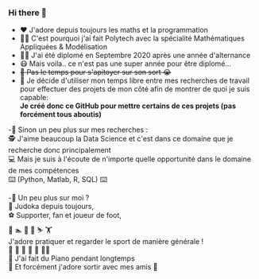 ### Hi there 👋

- :heart: J'adore depuis toujours les maths et la programmation
- :student: C'est pourquoi j'ai fait Polytech avec la spécialité Mathématiques Appliquées & Modélisation
- :man_student: J'ai été diplomé en Septembre 2020 après une année d'alternance
- :mask: Mais voila.. ce n'est pas une super année pour être diplomé...
- ~~:triumph: Pas le temps pour s'apitoyer sur son sort :sob:~~
- :brain: Je décide d'utiliser mon temps libre entre mes recherches de travail pour effectuer des projets de mon côté afin de montrer de quoi je suis capable:  
**Je créé donc ce GitHub pour mettre certains de ces projets (pas forcément tous aboutis)**


-:wave: Sinon un peu plus sur mes recherches :  
:detective: J'aime beaucoup la Data Science et c'est dans ce domaine que je recherche donc principalement  
:computer: Mais je suis à l'écoute de n'importe quelle opportunité dans le domaine de mes compétences  
:keyboard: (Python, Matlab, R, SQL) :keyboard:  


-:wave: Un peu plus sur moi ?  
:martial_arts_uniform: Judoka depuis toujours,  
:soccer: Supporter, fan et joueur de foot,  
:rugby_football: :swimmer: 	:climbing:	:bicyclist: :skier: :weight_lifting:  
J'adore pratiquer et regarder le sport de manière générale !  
:runner: :tennis: :basketball: :football: :volleyball: :man_playing_handball:  
:musical_keyboard: J'ai fait du Piano pendant longtemps    
:beers: Et forcément j'adore sortir avec mes amis :man_dancing:  
